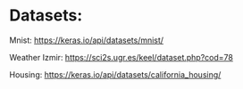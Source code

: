 # Datasets:

Mnist: https://keras.io/api/datasets/mnist/

Weather Izmir: https://sci2s.ugr.es/keel/dataset.php?cod=78

Housing: https://keras.io/api/datasets/california_housing/
